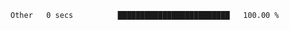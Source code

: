<!--START_SECTION:waka-->

```txt
Other   0 secs          █████████████████████████   100.00 %
```

<!--END_SECTION:waka--> 
 
